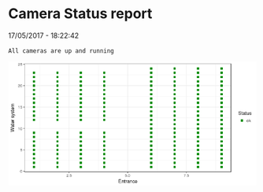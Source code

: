 Camera Status report
================
17/05/2017 - 18:22:42

    All cameras are up and running

![](camreport_files/figure-markdown_github/unnamed-chunk-2-1.png)

